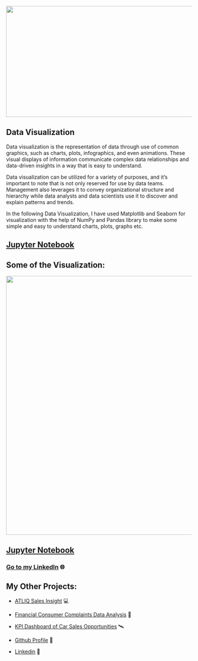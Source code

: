 <p align="center">
  <img width="600" height="300" src="https://user-images.githubusercontent.com/124501309/227700573-73939c43-9b2c-41ed-ba20-c215eb6687eb.png">
</p>

## Data Visualization

Data visualization is the representation of data through use of common graphics, such as charts, plots, infographics, and even animations. These visual displays of information communicate complex data relationships and data-driven insights in a way that is easy to understand.

Data visualization can be utilized for a variety of purposes, and it’s important to note that is not only reserved for use by data teams. Management also leverages it to convey organizational structure and hierarchy while data analysts and data scientists use it to discover and explain patterns and trends. 

In the following Data Visualization, I have used Matplotlib and Seaborn for visualization with the help of NumPy and Pandas library to make some simple and easy to understand charts, plots, graphs etc.

## [Jupyter Notebook](https://github.com/gulshang7/Data-Visualization-with-Python/blob/main/Data%20Visualization/Data%20Visualization.ipynb)

## Some of the Visualization:

<img src="https://user-images.githubusercontent.com/124501309/227700180-ae5c9235-2c9c-4d16-97b5-244d17b4aa1d.jpg" width="800" height="700" />

## [Jupyter Notebook](https://github.com/gulshang7/Data-Visualization-with-Python/blob/main/Data%20Visualization/Data%20Visualization.ipynb)
### [Go to my LinkedIn](https://www.linkedin.com/in/gulshan-gedam-362905209/) 🌐

## My Other Projects:

- [ATLIQ Sales Insight](https://github.com/gulshang7/ATLIQ_Sales_Insight_Data_Analysis_using_SQL_and_Tableau) 💻

- [Financial Consumer Complaints Data Analysis](https://github.com/gulshang7/Financial-Consumer-Complaints-Data-Analysis-Using-Tableau-Dashboard) 📜

- [KPI Dashboard of Car Sales Opportunities](https://github.com/gulshang7/KPI_Dashboard_of_Car_sales_Win_Loss_Data_Analysis_using_Excel_and_Tableau) 🛰️

- [Github Profile](https://github.com/gulshang7) 🧮

- [Linkedin](https://www.linkedin.com/in/gulshan-gedam-362905209/) 🤝
